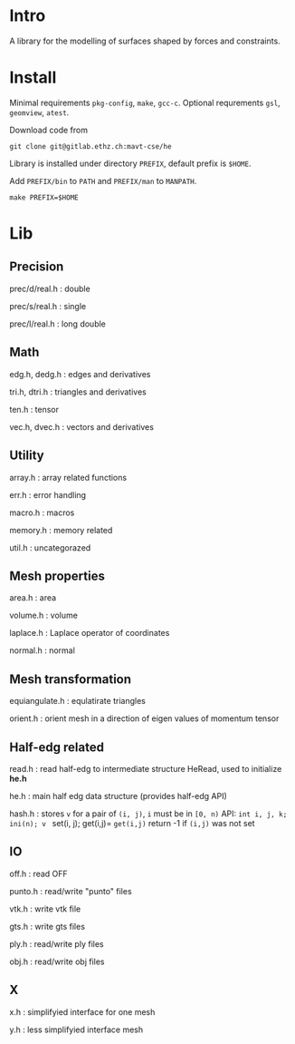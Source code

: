 Intro
=====

A library for the modelling of surfaces shaped by forces and
constraints.


Install
=======

Minimal requirements `pkg-config`, `make`, `gcc-c`. Optional
requrements `gsl`, `geomview`, `atest`.

Download code from
``` {.sh}
git clone git@gitlab.ethz.ch:mavt-cse/he
```

Library is installed under directory `PREFIX`, default prefix is
`$HOME`.

Add `PREFIX/bin` to `PATH` and `PREFIX/man` to `MANPATH`.

``` {.sh}
make PREFIX=$HOME
```

Lib
===

Precision
---------

prec/d/real.h
:   double

prec/s/real.h
:   single

prec/l/real.h
:   long double

Math
----

edg.h, dedg.h
:   edges and derivatives

tri.h, dtri.h
:   triangles and derivatives

ten.h
:   tensor

vec.h, dvec.h
:   vectors and derivatives

Utility
-------

array.h
:   array related functions

err.h
:   error handling

macro.h
:   macros

memory.h
:   memory related

util.h
:   uncategorazed

Mesh properties
---------------

area.h
:   area

volume.h
:   volume

laplace.h
:   Laplace operator of coordinates

normal.h
:   normal

Mesh transformation
-------------------

equiangulate.h
:   equlatirate triangles

orient.h
:   orient mesh in a direction of eigen values of momentum tensor

Half-edg related
----------------

read.h
:   read half-edg to intermediate structure HeRead, used to initialize
	**he.h**

he.h
:   main half edg data structure (provides half-edg API)

hash.h
:   stores `v` for a pair of `(i, j)`, `i` must be in `[0, n)` API:
	`int i, j, k;` `ini(n); v ` set(i, j); get(i,j)= `get(i,j)` return
	-1 if `(i,j)` was not set

IO
--

off.h
:   read OFF

punto.h
:   read/write "punto" files

vtk.h
:   write vtk file

gts.h
:   write gts files

ply.h
:   read/write ply files

obj.h
:   read/write obj files

X
-

x.h
:   simplifyied interface for one mesh

y.h
:   less simplifyied interface mesh
